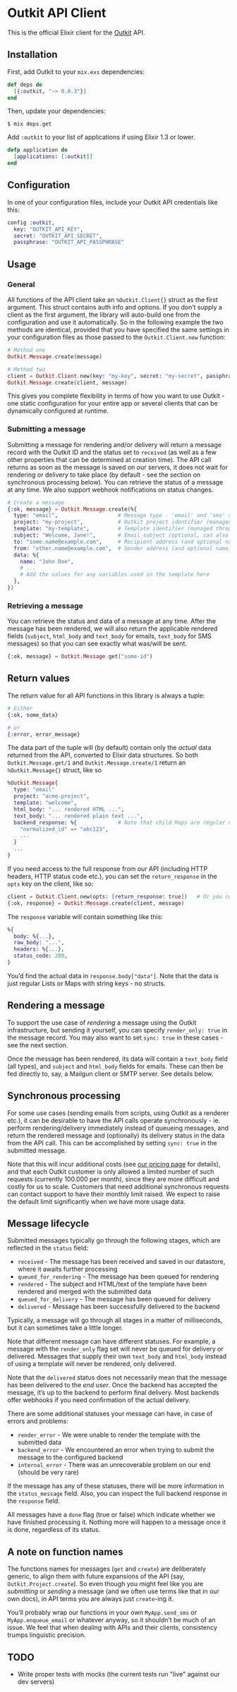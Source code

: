 # Outkit API Client
This is the official Elixir client for the [Outkit](https://outkit.io/) API.

## Installation
First, add Outkit to your `mix.exs` dependencies:

```elixir
def deps do
  [{:outkit, "~> 0.0.3"}]
end
```

Then, update your dependencies:

```sh-session
$ mix deps.get
```

Add `:outkit` to your list of applications if using Elixir 1.3 or lower.

```elixir
defp application do
  [applications: [:outkit]]
end
```

## Configuration

In one of your configuration files, include your Outkit API credentials like this:

```elixir
config :outkit,
  key: "OUTKIT_API_KEY",
  secret: "OUTKIT_API_SECRET",
  passphrase: "OUTKIT_API_PASSPHRASE"
```

## Usage

### General
All functions of the API client take an `%Outkit.Client{}` struct as the first argument. This struct contains auth info and options.
If you don’t supply a client as the first argument, the library will auto-build one from the configuration and use it automatically. 
So in the following example the two methods are identical, provided that you have specified the same settings in your configuration 
files as those passed to the `Outkit.Client.new` function:

```elixir
# Method one
Outkit.Message.create(message)

# Method two
client = Outkit.Client.new(key: "my-key", secret: "my-secret", passphrase: "my-passphrase")
Outkit.Message.create(client, message)
```

This gives you complete flexibility in terms of how you want to use Outkit - one static configuration for your entire app
or several clients that can be dynamically configured at runtime.

### Submitting a message
Submitting a message for rendering and/or delivery will return a message record with the Outkit ID and the status set to `received`
(as well as a few other properties that can be determined at creation time). The API call returns as soon as the message 
is saved on our servers, it does not wait for rendering or delivery to take place (by default - see the section on synchronous
processing below). You can retrieve the status of a message at any time. We also support webhook notifications on status changes.

```elixir
# Create a message
{:ok, message} = Outkit.Message.create(%{
  type: "email",                   # Message type - 'email' and 'sms' currently supported
  project: "my-project",           # Outkit project identifier (managed through our web UI)
  template: "my-template",         # Template identifier (managed through our web UI)
  subject: "Welcome, Jane!",       # Email subject (optional, can also be set in the template or omitted for SMS messages)
  to: "some.name@example.com",     # Recipient address (and optional name)
  from: "other.name@example.com",  # Sender address (and optional name)
  data: %{
    name: "John Doe",
    # ...
    # Add the values for any variables used in the template here
  },
})
```

### Retrieving a message
You can retrieve the status and data of a message at any time. After the message has been rendered, we will also return the 
applicable rendered fields (`subject`, `html_body` and `text_body` for emails, `text_body` for SMS messages) so that you 
can see exactly what was/will be sent.

```elixir
{:ok, message} = Outkit.Message.get("some-id")
```

## Return values
The return value for all API functions in this library is always a tuple:

```elixir
# Either
{:ok, some_data}

# or
{:error, error_message}
```

The data part of the tuple will (by default) contain only the _actual_ data returned from the API, converted to 
Elixir data structures. So both `Outkit.Message.get/1` and `Outkit.Message.create/1` return an `%Outkit.Message{}` 
struct, like so

```elixir
%Outkit.Message{
  type: "email"
  project: "acme-project", 
  template: "welcome", 
  html_body: "... rendered HTML ...",
  text_body: "... rendered plain text ...",
  backend_response: %{             # Note that child Maps are regular maps with string keys
    "normalized_id" => "abc123",
    ...
  }
  ...
}
```

If you need access to the full response from our API (including HTTP headers, HTTP status code etc.), you can set the 
`return_response` in the `opts` key on the client, like so:

```elixir
client = Outkit.Client.new(opts: [return_response: true])   # Or you could do the same in your configuration
{:ok, response} = Outkit.Message.create(client, message)
```

The `response` variable will contain something like this:

```elixir
%{
  body: %{...}, 
  raw_body: "...",
  headers: %{...},
  status_code: 200,
}
```

You’d find the actual data in `response.body["data"]`. Note that the data is just regular Lists or Maps with string keys - no structs.


## Rendering a message
To support the use case of _rendering_ a message using the Outkit infrastructure, but sending it yourself, you can specify
`render_only: true` in the message record. You may also want to set `sync: true` in these cases - see the next section.

Once the message has been rendered, its data will contain a `text_body` field (all types), and `subject` and `html_body` 
fields for emails. These can then be fed directly to, say, a Mailgun client or SMTP server. See details below.

## Synchronous processing
For some use cases (sending emails from scripts, using Outkit as a renderer etc.), it can be desirable to have the
API calls operate synchronously - ie. perform rendering/delivery immediately instead of queueing messages, and return the 
rendered message and (optionally) its delivery status in the data from the API call. This can be accomplished by setting 
`sync: true` in the submitted message. 

Note that this will incur additional costs (see [our pricing page](https://outkit.io/pricing) for details), and that each 
Outkit customer is only allowed a limited number of such requests (currently 100.000 per month), since they are more 
difficult and costly for us to scale. Customers that need additional synchronous requests can contact support to have their 
monthly limit raised. We expect to raise the default limit significantly when we have more usage data.


## Message lifecycle

Submitted messages typically go through the following stages, which are reflected in the `status` field:

* `received` - The message has been received and saved in our datastore, where it awaits further processing
* `queued_for_rendering` - The message has been queued for rendering
* `rendered` - The subject and HTML/text of the template have been rendered and merged with the submitted data
* `queued_for_delivery` - The message has been queued for delivery
* `delivered` - Message has been successfully delivered to the backend

Typically, a message will go through all stages in a matter of milliseconds, but it can sometimes take a little longer. 

Note that different message can have different statuses. For example, a message with the `render_only` flag set will
never be queued for delivery or delivered. Messages that supply their own `text_body` and `html_body` instead of
using a template will never be rendered, only delivered.

Note that the `delivered` status does not necessarily mean that the message has been delivered to the *end user*. Once the
backend has accepted the message, it’s up to the backend to perform final delivery. Most backends offer webhooks if you 
need confirmation of the actual delivery. 

There are some additional statuses your message can have, in case of errors and problems:

* `render_error` - We were unable to render the template with the submitted data
* `backend_error` - We encountered an error when trying to submit the message to the configured backend
* `internal_error` - There was an unrecoverable problem on our end (should be very rare)

If the message has any of these statuses, there will be more information in the `status_message` field. Also, you
can inspect the full backend response in the `response` field.

All messages have a `done` flag (true or false) which indicate whether we have finished processing it. Nothing more
will happen to a message once it is done, regardless of its status.


## A note on function names
The functions names for messages (`get` and `create`) are deliberately generic, to align them with future expansions 
of the API (say, `Outkit.Project.create`). So even though you might feel like you are _submitting_ or _sending_ a message 
(and we often use terms like that in our own docs), in API terms you are always just `create`-ing it.

You’ll probably wrap our functions in your own `MyApp.send_sms` or `MyApp.enqueue_email` or whatever anyway, so it 
shouldn’t be much of an issue. We feel that when dealing with APIs and their clients, consistency trumps linguistic 
precision.

## TODO
* Write proper tests with mocks (the current tests run "live" against our dev servers)

